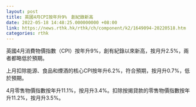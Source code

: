 ```yaml
---
layout: post
title: 英國4月CPI按年升9%　創紀錄新高
date: 2022-05-18 14:48:25.000000000 +08:00
link: https://news.rthk.hk/rthk/ch/component/k2/1649094-20220518.htm
categories: rthk
---
```


英國4月消費物價指數（CPI）按年升9%，創有紀錄以來新高，按月升2.5%，兩者都略低於預期。

上月扣除能源、食品和煙酒的核心CPI按年升6.2%，符合預期，按月升0.7%，低於預期。

4月零售物價指數按年升11.1%，按月升3.4%。扣除按揭貸款的零售物價指數按年升11.2%，按月升3.5%。
